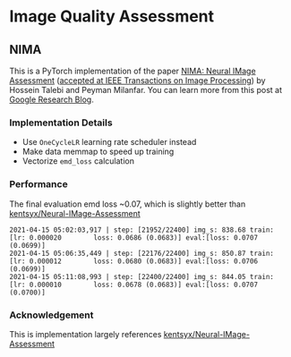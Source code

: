 # Image Quality Assessment
## NIMA

This is a PyTorch implementation of the paper [NIMA: Neural IMage Assessment][NIMA] ([accepted at IEEE Transactions on Image Processing][TIP]) by Hossein Talebi and Peyman Milanfar. You can learn more from this post at [Google Research Blog][Google Research Blog].

### Implementation Details

- Use `OneCycleLR` learning rate scheduler instead
- Make data memmap to speed up training
- Vectorize `emd_loss` calculation

### Performance

The final evaluation emd loss ~0.07, which is slightly better than [kentsyx/Neural-IMage-Assessment][kentsyx]

```shell
2021-04-15 05:02:03,917 | step: [21952/22400] img_s: 838.68 train: [lr: 0.000020        loss: 0.0686 (0.0683)] eval:[loss: 0.0707 (0.0699)]
2021-04-15 05:06:35,449 | step: [22176/22400] img_s: 850.87 train: [lr: 0.000012        loss: 0.0680 (0.0683)] eval:[loss: 0.0706 (0.0699)]
2021-04-15 05:11:08,993 | step: [22400/22400] img_s: 844.05 train: [lr: 0.000010        loss: 0.0678 (0.0683)] eval:[loss: 0.0707 (0.0700)]
```

### Acknowledgement

This is implementation largely references [kentsyx/Neural-IMage-Assessment][kentsyx]


[NIMA]: https://arxiv.org/abs/1709.05424
[TIP]: https://ieeexplore.ieee.org/document/8352823
[Google Research Blog]: https://research.googleblog.com/2017/12/introducing-nima-neural-image-assessment.html
[kentsyx]: https://github.com/kentsyx/Neural-IMage-Assessment
